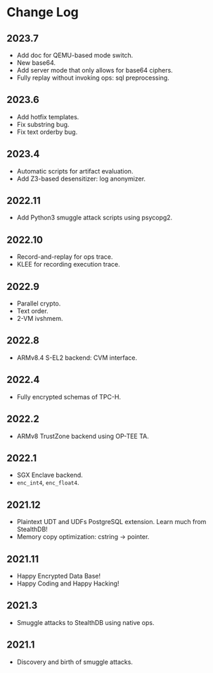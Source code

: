 # Change Log

## 2023.7

- Add doc for QEMU-based mode switch.
- New base64.
- Add server mode that only allows for base64 ciphers.
- Fully replay without invoking ops: sql preprocessing.

## 2023.6

- Add hotfix templates.
- Fix substring bug.
- Fix text orderby bug.

## 2023.4

- Automatic scripts for artifact evaluation.
- Add Z3-based desensitizer: log anonymizer.

## 2022.11

- Add Python3 smuggle attack scripts using psycopg2.

## 2022.10

- Record-and-replay for ops trace.
- KLEE for recording execution trace.

## 2022.9

- Parallel crypto.
- Text order.
- 2-VM ivshmem.

## 2022.8

- ARMv8.4 S-EL2 backend: CVM interface.

## 2022.4

- Fully encrypted schemas of TPC-H.

## 2022.2

- ARMv8 TrustZone backend using OP-TEE TA.

## 2022.1

- SGX Enclave backend.
- `enc_int4`, `enc_float4`.

## 2021.12

- Plaintext UDT and UDFs PostgreSQL extension. Learn much from StealthDB!
- Memory copy optimization: cstring -> pointer.

## 2021.11

- Happy Encrypted Data Base!
- Happy Coding and Happy Hacking!

## 2021.3

- Smuggle attacks to StealthDB using native ops.

## 2021.1

- Discovery and birth of smuggle attacks.
